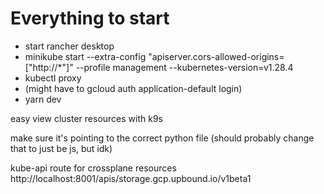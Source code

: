 # Everything to start
- start rancher desktop
- minikube start --extra-config "apiserver.cors-allowed-origins=["http://\*"]" --profile management --kubernetes-version=v1.28.4
- kubectl proxy
- (might have to gcloud auth application-default login)
- yarn dev

easy view cluster resources with k9s


make sure it's pointing to the correct python file (should probably change that to just be js, but idk)


kube-api route for crossplane resources
http://localhost:8001/apis/storage.gcp.upbound.io/v1beta1
